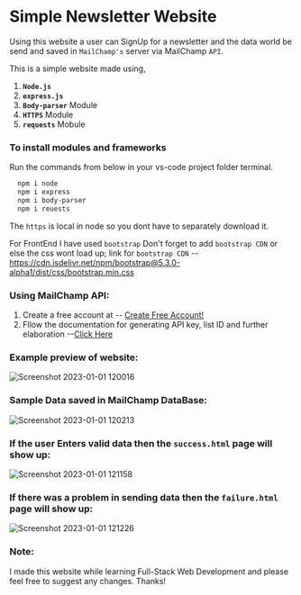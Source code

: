 # Simple Newsletter Website

Using this website a user can SignUp for a newsletter and the data world be send and saved in `MailChamp's` server via MailChamp `API`.

This is a simple website made using,

1. <b>`Node.js`</b> 
2. <b>`express.js`</b>
3. <b>`Body-parser`</b> Module
4. <b>`HTTPS`</b> Module
5. <b>`requests`</b> Mobule


### To install modules and frameworks


Run the commands from below in your vs-code project folder terminal.
```bash
  npm i node
  npm i express
  npm i body-parser
  npm i reuests
```

The `https` is local in node so you dont have to separately download it.

For FrontEnd I have used `bootstrap` Don't forget to add `bootstrap CDN` or else the css wont load up;
link for `bootstrap CDN` -- https://cdn.jsdelivr.net/npm/bootstrap@5.3.0-alpha1/dist/css/bootstrap.min.css

### Using MailChamp API:

1. Create a free account at -- [Create Free Account!](https://login.mailchimp.com/signup/?plan=free_monthly_plan_v0)
2. Fllow the documentation for generating API key, list ID and further elaboration --[Click Here](https://mailchimp.com/developer/marketing/api/root/)

### Example preview of website:
![Screenshot 2023-01-01 120016](https://user-images.githubusercontent.com/39629707/210162855-dc512b04-65f6-4a79-a3be-68e0d55c2d0d.jpg)

### Sample Data saved in MailChamp DataBase:
![Screenshot 2023-01-01 120213](https://user-images.githubusercontent.com/39629707/210162874-4a3af8f9-c2ec-4edd-ba8a-e4b399a8c7d7.jpg)

### If the user Enters valid data then the `success.html` page will show up:
![Screenshot 2023-01-01 121158](https://user-images.githubusercontent.com/39629707/210162988-0a1615ad-8b14-4fdf-b999-f3dbd96a8458.jpg)

### If there was a problem in sending data then the `failure.html` page will show up:
![Screenshot 2023-01-01 121226](https://user-images.githubusercontent.com/39629707/210163008-f7a9339f-7145-475b-85c4-c56b63184b20.jpg)

### Note:
I made this website while learning Full-Stack Web Development and please feel free to suggest any changes. Thanks!
